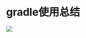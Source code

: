 # gradle使用总结

![](https://ss1.bdstatic.com/70cFvXSh_Q1YnxGkpoWK1HF6hhy/it/u=1056619279,3553249066&fm=26&gp=0.jpg)